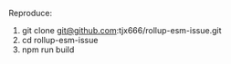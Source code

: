 Reproduce:

1. git clone git@github.com:tjx666/rollup-esm-issue.git
2. cd rollup-esm-issue
3. npm run build
